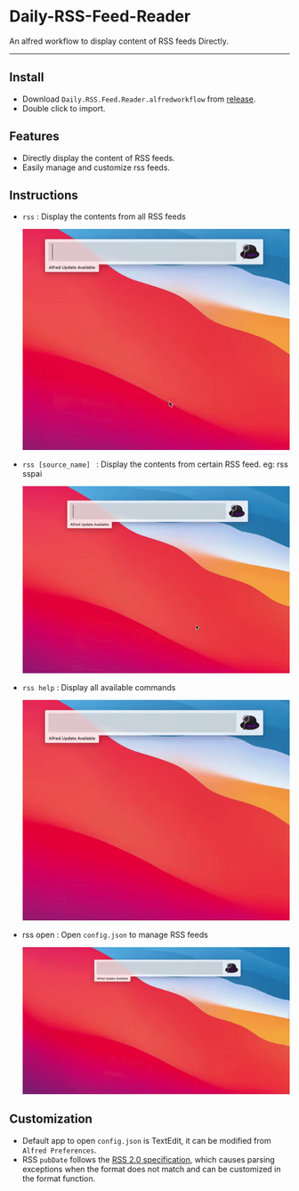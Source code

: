 # Daily-RSS-Feed-Reader
An alfred workflow to display content of RSS feeds Directly.

---

## Install
- Download `Daily.RSS.Feed.Reader.alfredworkflow` from [release](https://github.com/PYF0311/Daily-RSS-Feed-Reader/releases/tag/v1.0.0).
- Double click to import.

## Features
- Directly display the content of RSS feeds.
- Easily manage and customize rss feeds.

## Instructions
- ``rss`` : Display the contents from all RSS feeds

  ![](./img/rss.gif)

  

- ``rss [source_name] `` : Display the contents from certain RSS feed. eg: rss sspai 

  ![](./img/rss_sourceName.gif)

- ``rss help`` : Display all available commands

  ![](./img/rss_help.gif)

- rss open : Open ``config.json`` to manage RSS feeds

  ![](./img/rss_open.gif)

## Customization
- Default app to open ``config.json`` is TextEdit, it can be modified from ``Alfred Preferences``.
- RSS ``pubDate`` follows the [RSS 2.0 specification](https://validator.w3.org/feed/docs/rss2.html), which causes parsing exceptions when the format does not match and can be customized in the format function.

